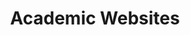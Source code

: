 ---
title: "Academic Websites"
featured_image: ""
description: "Here are some more websites that may be helpful to you."
---